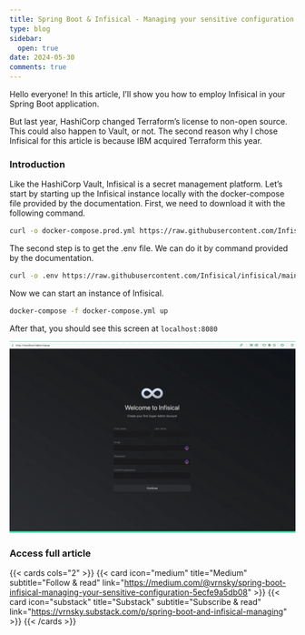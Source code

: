 ```yaml
---
title: Spring Boot & Infisical - Managing your sensitive configuration
type: blog
sidebar:
  open: true
date: 2024-05-30
comments: true
---
```


Hello everyone! In this article, I’ll show you how to employ
Infisical in your Spring Boot application.

But last year, HashiCorp changed Terraform’s license to non-open source.
This could also happen to Vault, or not.
The second reason why I chose Infisical for this article is because
IBM acquired Terraform this year.

### Introduction
Like the HashiCorp Vault, Infisical is a secret management platform.
Let’s start by starting up the Infisical instance locally with the docker-compose
file provided by the documentation. First, we need to download it with the following command.

```bash
curl -o docker-compose.prod.yml https://raw.githubusercontent.com/Infisical/infisical/main/docker-compose.prod.yml
```

The second step is to get the .env file.
We can do it by command provided by the documentation.
```bash
curl -o .env https://raw.githubusercontent.com/Infisical/infisical/main/.env.example
```

Now we can start an instance of Infisical.
```bash
docker-compose -f docker-compose.yml up
```

After that, you should see this screen at `localhost:8080`

![Infisical](infisical-1.png "Login page")

### Access full article
{{< cards cols="2" >}}
{{< card icon="medium" title="Medium" subtitle="Follow & read" link="https://medium.com/@vrnsky/spring-boot-infisical-managing-your-sensitive-configuration-5ecfe9a5db08" >}}
{{< card icon="substack" title="Substack" subtitle="Subscribe & read" link="https://vrnsky.substack.com/p/spring-boot-and-infisical-managing" >}}
{{< /cards >}}
